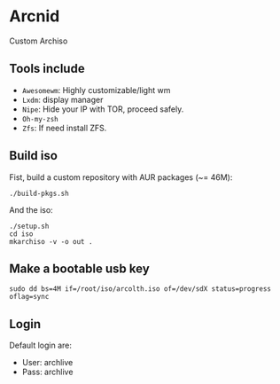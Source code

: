 # Arcnid
Custom Archiso

## Tools include

+ `Awesomewm`: Highly customizable/light wm
+ `Lxdm`: display manager
+ `Nipe`: Hide your IP with TOR, proceed safely.
+ `Oh-my-zsh`
+ `Zfs`: If need install ZFS.

## Build iso
Fist, build a custom repository with AUR packages (~= 46M):

    ./build-pkgs.sh

And the iso:

    ./setup.sh
    cd iso
    mkarchiso -v -o out .

## Make a bootable usb key

    sudo dd bs=4M if=/root/iso/arcolth.iso of=/dev/sdX status=progress oflag=sync

## Login
Default login are:
+ User: archlive
+ Pass: archlive
